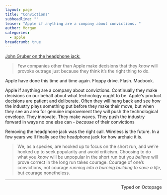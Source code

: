 ```yaml
---
layout: page
title: "Convictions"
subheadline: ""
teaser: "Apple if anything are a company about convictions. "
author: Morgan
categories:
  - apple
breadcrumb: true
---
```


[John Gruber on the headphone jack:](http://daringfireball.net/2016/09/courage)

> Few companies other than Apple make decisions that they _know_ will provoke outrage just because they think it’s the right thing to do.

Apple have done this time and time again. Floppy drive. Flash. Macbook.

Apple if anything are a company about convictions. Continually they make decisions on our behalf about what technology ought to be. Apple's product decisions are patient and deliberate. Often they will hang back and see how the industry plays something put before they make their move, but when they see an area for genuine improvement they will push the technological envelope. They innovate. They make waves. They push the industry forward in ways no one else can - _because_ of their convictions

Removing the headphone jack was the right call. Wireless is the future. In a few years we'll finally see the headphone jack for how archaic it is.

> We, as a species, are hooked up to focus on the short run, and we’re hooked up to seek popularity and avoid criticism. Choosing to do what you _know_ will be unpopular in the short run but you _believe_ will prove correct in the long run takes courage. Courage of one’s convictions, not courage _running into a burning building to save a life_, but courage nonetheless.

---
<p align="right">Typed on Octopage</p>
